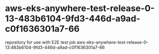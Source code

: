 # aws-eks-anywhere-test-release-0-13-483b6104-9fd3-446d-a9ad-c0f1636301a7-66
repository for use with E2E test job aws-eks-anywhere-test-release-0-13:483b6104-9fd3-446d-a9ad-c0f1636301a7-66
